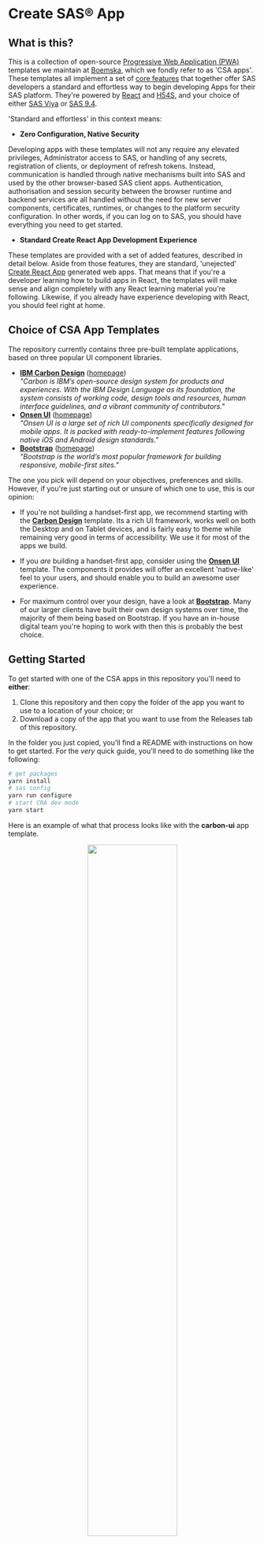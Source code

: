 # Create SAS&reg; App

##  What is this?

This is a collection of open-source [Progressive Web Application (PWA)](https://en.wikipedia.org/wiki/Progressive_web_application) templates we maintain at [Boemska](https://boemskats.com/), which we fondly refer to as 'CSA apps'. These templates all implement a set of [core features](#core-features) that together offer SAS developers a standard and effortless way to begin developing Apps for their SAS platform. They're powered by [React](https://reactjs.org/) and [H54S](https://github.com/Boemska/h54s), and your choice of either [SAS Viya](https://www.sas.com/en_us/software/viya.html) or [SAS 9.4](https://www.sas.com/en_us/software/sas9.html). 

'Standard and effortless' in this context means:

* **Zero Configuration, Native Security**  

Developing apps with these templates will not any require any elevated privileges, Administrator access to SAS, or handling of any secrets, registration of clients, or deployment of refresh tokens. Instead, communication is handled through native mechanisms built into SAS and used by the other browser-based SAS client apps. Authentication, authorisation and session security between the browser runtime and backend services are all handled without the need for new server components, certificates, runtimes, or changes to the platform security configuration. In other words, if you can log on to SAS, you should have everything you need to get started.

* **Standard Create React App Development Experience**  

These templates are provided with a set of added features, described in detail below. Aside from those features, they are standard, 'unejected' [Create React App](https://github.com/facebook/create-react-app) generated web apps. That means that if you're a developer learning how to build apps in React, the templates will make sense and align completely with any React learning material you're following. Likewise, if you already have experience developing with React, you should feel right at home.


## Choice of CSA App Templates 

The repository currently contains three pre-built template applications, based on three popular UI component libraries.

* **[IBM Carbon Design](./carbon-ui)** ([homepage](https://www.carbondesignsystem.com/))  
_"Carbon is IBM’s open-source design system for products and experiences. With the IBM Design Language as its foundation, the system consists of working code, design tools and resources, human interface guidelines, and a vibrant community of contributors."_  
* **[Onsen UI](./onsen-ui)** ([homepage](https://onsen.io/))  
_"Onsen UI is a large set of rich UI components specifically designed for mobile apps. It is packed with ready-to-implement features following native iOS and Android design standards."_
* **[Bootstrap](./bootstrap)** ([homepage](https://getbootstrap.com/))  
_"Bootstrap is the world’s most popular framework for building responsive, mobile-first sites."_

The one you pick will depend on your objectives, preferences and skills. However, if you're just starting out or unsure of which one to use, this is our opinion:

- If you're not building a handset-first app, we recommend starting with the **[Carbon Design](./carbon-ui)** template. Its a rich UI framework, works well on both the Desktop and on Tablet devices, and is fairly easy to theme while remaining very good in terms of accessibility. We use it for most of the apps we build.

- If you _are_ building a handset-first app, consider using the **[Onsen UI](./onsen-ui)** template. The components it provides will offer an excellent 'native-like' feel to your users, and should enable you to build an awesome user experience.

- For maximum control over your design, have a look at **[Bootstrap](./bootstrap)**. Many of our larger clients have built their own design systems over time, the majority of them being based on Bootstrap. If you have an in-house digital team you're hoping to work with then this is probably the best choice. 


## Getting Started

To get started with one of the CSA apps in this repository you'll need to **either**:

1. Clone this repository and then copy the folder of the app you want to use to a location of your choice; or
2. Download a copy of the app that you want to use from the Releases tab of this repository.

In the folder you just copied, you'll find a README with instructions on how to get started. For the _very_ quick guide, you'll need to do something like the following:

```bash
# get packages
yarn install
# sas config
yarn run configure
# start CRA dev mode
yarn start
```

Here is an example of what that process looks like with the **carbon-ui** app template.

<p align="center">
<img src="docs/csa-term.svg" width="60%" />
</p>

Note that this animation is condensed, and the initial `yarn start` command can take up to a minute to generate the dev runtime. 

Following that, a CRA dev mode CSA app should appear in your browser, and any changes you make to the code in the template should be reflected in the browser. After this step, you can continue coding your app by following the official [Create React App documentation](https://create-react-app.dev/docs/getting-started/#scripts), starting from [the scripts step](https://create-react-app.dev/docs/getting-started/#scripts). 

(this is where the 'standard' bit comes in)


## Core Features

The templates in this repository are configured with the following base features. 

**Key**  
**⣿⣿⣿⣿⣿** - Implemented  
**⣿⣿⣿⣀⣀** - In progress  
**⣿⣀⣀⣀⣀** - Planned  

| Feature | [carbon-ui](./carbon-ui) | [onsen-ui](./onsen-ui)  | [bootstrap](bootstrap) |
| -------| ------------------------ | ----------------------- | ---------------------- |
| H54S (SAS Authentication + transport) | **⣿⣿⣿⣿⣿** | **⣿⣿⣿⣿⣿** | **⣿⣿⣿⣿⣿** |
| Saving, loading, sharing of projects* | **⣿⣿⣿⣿⣿** | **⣿⣀⣀⣀⣀** | **⣿⣀⣀⣀⣀** |
| Direct Deploy to Home Screen | **⣿⣿⣿⣿⣿** | **⣿⣀⣀⣀⣀** | **⣿⣀⣀⣀⣀** |
| Automatic update of app runtime | **⣿⣿⣿⣿⣿** | **⣿⣿⣿⣿⣿** | **⣿⣿⣿⣿⣿** |
| Offline mode | **⣿⣿⣿⣿⣿** | **⣿⣿⣿⣿⣿** | **⣿⣿⣿⣿⣿** |
| Direct deployment of back end code* | **⣿⣿⣿⣀⣀** | **⣀⣀⣀⣀⣀** | **⣿⣀⣀⣀⣀** |

\* indicates SAS Viya-only REST API feature 


### Integrated SAS Authentication and Communication via H54S

These templates are designed to integrate with your SAS platform, and that integration is managed by [H54S](https://github.com/boemska/h54s), the HTML5 Data Adapter for SAS. The core H54S library manages your app's interaction with your SAS server: requests and data transport, authentication and session management, and debug log management. 

<p align="center">
<img src="docs/csa-final-login.svg" width="60%" />
</p>

All app templates contained within this repository are pre-configured with an H54S adapter service (`_adapterService`) instance. In addition, the UI components that you would typically need to create to power the SASLogon handling functionality, as well as the transport status indicator, debug mode switch, application & debug log modals and Log Out button have already been created and integrated with H54S.

For more information about the core H54S library, it is recommended that you check out the [core adapter repository](https://github.com/Boemska/h54s). Some of this functionality is also documented in more detail in our (very) deprecated [Angular v1 Bootstrap Seed App](https://github.com/Boemska/h54s-angular-seed-app).

### Secure Saving, Loading and Sharing of In-app Projects (Viya only)

As you look through this repository and navigate through the templates, you'll notice that one of the core concepts is a _project_. A 'project' is like a saved snapshot of the state of your App. How much data you save is entirely up to you, and will depend on the size and complexity of your app. Saved data can range from a set of dropdown selections that would be recalled by loading a project, to multiple instances of parameter selections, each retaining the data from the time that model was last run. 

<p align="center">
<img src="docs/csa-final-projects.svg" width="60%" />
</p>

This functionality will allow your users to Create, Save and Load projects. It will also allow them to Share projects with colleagues, either by copying and pasting a link, or for camera-enabled devices, showing a QR code to a colleague so they can just point their device's camera at it. If they are connected to the network, and are authorised within the Files service to read your project, it will load on an instance of the app on their device.

The project files generated by your app will be saved to the SAS Viya Files service, to a configurable 'Projects' folder location. When a shared project URL is loaded, this is what happens:

* the app loads on the device
* if the user isn't logged in, they are asked to authenticate
* once there is a valid auth session, the project file is requested
* SAS evaluates permissions on that file, and if your colleague is allowed to read that project, it is loaded in to their instance of the app.

Note: This feature is Viya-only for now, as it depends on the Viya Files and Folders services. At Boemska we have an implementation of this functionality which stores projects and allows them to be shared via SAS v9 Metadata Document (TextStore) objects, where similar security / authorisation benefits apply. We may end up porting that functionality to these templates; if you're interested, please let us know by raising an issue. 


### App-store-Free Installation

These templates are Progressive Web Apps (PWAs), which means they are designed to be saved to your users' Home Screns. The first time a user opens an app on their iPad or mobile device, they will be prompted to install the application to their home screen (what this prompt looks like depends on their flavour of mobile OS). If they accept, they'll be able to open your CSA app from the home screen of their device, no different to an app they downloaded from their App Store!

<p align="center">
<img src="docs/csa-final-deploytohome.svg" width="60%" />
</p>

The parameters for configuring things like home-screen icons, app names and splash images depend on the target device OS, but are also easily configurable. Each template includes a pre-configured example of this.


### Easy App Updates

Ensuring that your users update to the latest version of your app is a well-known challenge - especially if the update process is lengthy or requires them to jump through hoops.

With CSA apps, this isn't the case. Whenever you push a change your application, your users will be notified that there is a new version of the application available - regardless of the device they're on. If they choose to update the application, the context of the application is preserved to storage, and the app is updated in-place. Depending on how much of the app an update changes, they might not even notice that an update happened.

In the background, this process is handled by Google's excellent [workbox](https://developers.google.com/web/tools/workbox) library. 

<p align="center">
<img src="docs/csa-final-update.svg" width="60%" />
</p>

I guess saying CSA apps are 'no different to an app downloaded from an App Store' isn't _entirely_ fair... to CSA apps.


### Offline Mode

One of the really nice things about mobile devices and mobile applications is their mobility. Frequently, your users can take them places without WiFi or a data connection. 

All of the CSA templates within this repository are offline-capable, again courtesy of Google's excellent [workbox](https://developers.google.com/web/tools/workbox) library. 

<p align="center">
<img src="docs/csa-final-offlinemode.svg" width="60%" />
</p>

How you decide what data you save to local storage and make available to your users in offline mode is mostly up to you. However, the ability to load your app when offline, the indicators that show your users that the app is offline, and the hooks that respond to the navigator.online() event are all there already. Documenting how you can make selected [projects](#secure-saving-loading-and-sharing-of-in-app-projects-viya-only) available in offline mode is something we plan to document and automate. Watch this space. 


### Automatic deployment of Back-end services (Viya only)

Unlike the other features outlined here, this one is still mostly experimental. It exists specifically for the initial deployment of apps developed using Boemska [AppFactory](https://boemskats.com/products/af/). However, the functionality can be extended to apps that aren't developed using AF.

AppFactory project files are hierarchical JSON files, where the code for SAS-based services is organised into folders representing the role grouping for those services. These AppFactory project files can optionally be bundled with the application front-end. You would package up your app as normal, as a .zip file containing the app build, for deploying to a web server. It would then be deployed to a web server, either by an administrator deploying to `/var/www/html` or a user deploying to their personal `~/public_html`. 

<p align="center">
<img src="docs/csa-final-autodeploy.svg" width="60%" />
</p>

The first time that app is loaded into the browser, it won't have the back-end jobExecution services it needs. When this happens, this auto-deployment routine can iterate through all of the folders and services found in the included AF project json file. If the authenticated SAS user has the necessary permissions, the app can then deploy these code objects to the back-end by communicating directly with the `/jobDefinitions` and `/folders` services within SAS Viya. 



